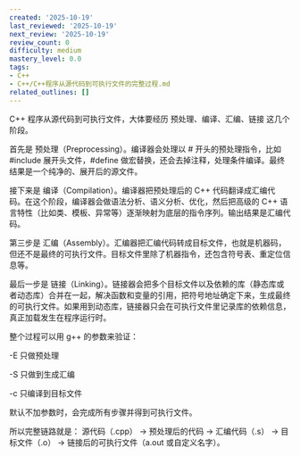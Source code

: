 ```yaml
---
created: '2025-10-19'
last_reviewed: '2025-10-19'
next_review: '2025-10-19'
review_count: 0
difficulty: medium
mastery_level: 0.0
tags:
- C++
- C++/C++程序从源代码到可执行文件的完整过程.md
related_outlines: []
---
```


C++ 程序从源代码到可执行文件，大体要经历 预处理、编译、汇编、链接 这几个阶段。

首先是 预处理（Preprocessing）。编译器会处理以 # 开头的预处理指令，比如 #include 展开头文件，#define 做宏替换，还会去掉注释，处理条件编译。最终结果是一个纯净的、展开后的源文件。

接下来是 编译（Compilation）。编译器把预处理后的 C++ 代码翻译成汇编代码。在这个阶段，编译器会做语法分析、语义分析、优化，然后把高级的 C++ 语言特性（比如类、模板、异常等）逐渐映射为底层的指令序列。输出结果是汇编代码。

第三步是 汇编（Assembly）。汇编器把汇编代码转成目标文件，也就是机器码，但还不是最终的可执行文件。目标文件里除了机器指令，还包含符号表、重定位信息等。

最后一步是 链接（Linking）。链接器会把多个目标文件以及依赖的库（静态库或者动态库）合并在一起，解决函数和变量的引用，把符号地址确定下来，生成最终的可执行文件。如果用到动态库，链接器只会在可执行文件里记录库的依赖信息，真正加载发生在程序运行时。

整个过程可以用 g++ 的参数来验证：

-E 只做预处理

-S 只做到生成汇编

-c 只编译到目标文件

默认不加参数时，会完成所有步骤并得到可执行文件。

所以完整链路就是：
源代码（.cpp） → 预处理后的代码 → 汇编代码（.s） → 目标文件（.o） → 链接后的可执行文件（a.out 或自定义名字）。